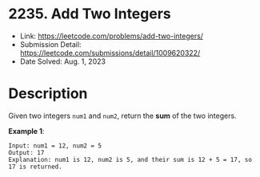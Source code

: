 # 2235. Add Two Integers

- Link: https://leetcode.com/problems/add-two-integers/
- Submission Detail: https://leetcode.com/submissions/detail/1009620322/
- Date Solved: Aug. 1, 2023

# Description

Given two integers `num1` and `num2`, return the **sum** of the two integers.

**Example 1**:

```
Input: num1 = 12, num2 = 5
Output: 17
Explanation: num1 is 12, num2 is 5, and their sum is 12 + 5 = 17, so 17 is returned.
```
